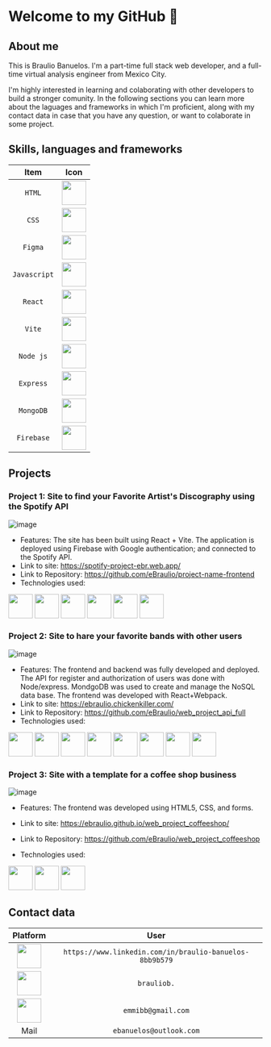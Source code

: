 # Welcome to my GitHub 👋
## About me

This is Braulio Banuelos. I'm a part-time full stack web developer, and a full-time virtual analysis engineer from Mexico City.

I'm highly interested in learning and colaborating with other developers to build a stronger comunity. 
In the following sections you can learn more about the laguages and frameworks in which I'm proficient, along with my contact data in case that you have any question, or want to colaborate in some project.

## Skills, languages and frameworks

|      Item          |                         Icon                                                                                 |
| :----------------: | :----------------------------------------------------------------------------------------------------------: |
|    `HTML`          |  <img src="https://github.com/user-attachments/assets/3afe139d-12b4-45d7-af43-c170461563eb" width="48">      |
|    `CSS`           |  <img src="https://github.com/user-attachments/assets/823f35f6-0cd9-44a4-acfa-8f3e687c1b9d" width="48">      |
|    `Figma`         |  <img src="https://github.com/user-attachments/assets/5b2a6798-48a4-4e93-a1a7-c077f84219c1" width="48">      |
|    `Javascript`    |  <img src="https://github.com/user-attachments/assets/a86e44d1-c4a6-4297-b487-65e9594fbbb3" width="48">      |
|    `React`         |  <img src="https://github.com/user-attachments/assets/5e0ea6e3-1fb0-40a7-b0f3-e03cbd9c0471" width="48">      |
|    `Vite`          |  <img src="https://github.com/user-attachments/assets/ba6e40f7-f0a4-4952-93e0-b11ce109c93b" width="48">      |
|    `Node js`       |  <img src="https://github.com/user-attachments/assets/bcd4bf21-52f1-498b-8363-ebde88e88f4c" width="48">      |
|    `Express`       |  <img src="https://github.com/user-attachments/assets/f9bbe27e-bc3a-4714-8b18-a9422dfde6d7" width="48">      |
|    `MongoDB`       |  <img src="https://github.com/user-attachments/assets/94871ae8-7c1f-4cff-9168-0b4f2b2d405b" width="48">      |
|    `Firebase`      |  <img src="https://github.com/user-attachments/assets/f778ce5f-f3ef-4ff2-bd7d-e9edf7977539" width="48">      |
 

## Projects 

### Project 1: Site to find your Favorite Artist's Discography using the Spotify API

![image](https://github.com/user-attachments/assets/425b5046-43b2-4610-b7f9-adf1528cb516)

- Features:
The site has been built using React + Vite. The application is deployed using Firebase with Google authentication; and connected to the Spotify API.
- Link to site: https://spotify-project-ebr.web.app/
- Link to Repository: https://github.com/eBraulio/project-name-frontend
- Technologies used:
<img src="https://github.com/user-attachments/assets/3afe139d-12b4-45d7-af43-c170461563eb" width="48">
<img src="https://github.com/user-attachments/assets/823f35f6-0cd9-44a4-acfa-8f3e687c1b9d" width="48">
<img src="https://github.com/user-attachments/assets/a86e44d1-c4a6-4297-b487-65e9594fbbb3" width="48">
<img src="https://github.com/user-attachments/assets/5e0ea6e3-1fb0-40a7-b0f3-e03cbd9c0471" width="48">
<img src="https://github.com/user-attachments/assets/ba6e40f7-f0a4-4952-93e0-b11ce109c93b" width="48">
<img src="https://github.com/user-attachments/assets/f778ce5f-f3ef-4ff2-bd7d-e9edf7977539" width="48">





### Project 2: Site to hare your favorite bands with other users

![image](https://github.com/user-attachments/assets/027400c4-f386-4c40-813d-5a813bfe72b8)

- Features:
The frontend and backend was fully developed and deployed. The API for register and authorization of users was done with Node/express. MondgoDB was used to create and manage the NoSQL data base. The frontend was developed with React+Webpack. 
- Link to site:	https://ebraulio.chickenkiller.com/
- Link to Repository: https://github.com/eBraulio/web_project_api_full
- Technologies used:
<img src="https://github.com/user-attachments/assets/3afe139d-12b4-45d7-af43-c170461563eb" width="48">   
<img src="https://github.com/user-attachments/assets/823f35f6-0cd9-44a4-acfa-8f3e687c1b9d" width="48">      
<img src="https://github.com/user-attachments/assets/5b2a6798-48a4-4e93-a1a7-c077f84219c1" width="48">
<img src="https://github.com/user-attachments/assets/a86e44d1-c4a6-4297-b487-65e9594fbbb3" width="48">      
<img src="https://github.com/user-attachments/assets/5e0ea6e3-1fb0-40a7-b0f3-e03cbd9c0471" width="48">      
<img src="https://github.com/user-attachments/assets/bcd4bf21-52f1-498b-8363-ebde88e88f4c" width="48">      
<img src="https://github.com/user-attachments/assets/f9bbe27e-bc3a-4714-8b18-a9422dfde6d7" width="48">      
<img src="https://github.com/user-attachments/assets/94871ae8-7c1f-4cff-9168-0b4f2b2d405b" width="48">      





### Project 3: Site with a template for a coffee shop business

![image](https://github.com/user-attachments/assets/ac9c95ae-c1cd-49e9-9634-dc90c0678857)

- Features:
The frontend was developed using HTML5, CSS, and forms.
 
- Link to site:	https://ebraulio.github.io/web_project_coffeeshop/
- Link to Repository: https://github.com/eBraulio/web_project_coffeeshop
- Technologies used:
<img src="https://github.com/user-attachments/assets/3afe139d-12b4-45d7-af43-c170461563eb" width="48">   
<img src="https://github.com/user-attachments/assets/823f35f6-0cd9-44a4-acfa-8f3e687c1b9d" width="48">      
<img src="https://github.com/user-attachments/assets/5b2a6798-48a4-4e93-a1a7-c077f84219c1" width="48">
    
 

## Contact data

|      Platform                                                                                                      |                        User                                    |
| :----------------------------------------------------------------------------------------------------------------: | :------------------------------------------------------------: |
|    <img src="https://github.com/user-attachments/assets/89f181e4-1ecc-4d4e-a4a4-d5fe6fac670b" width="48">          |     `https://www.linkedin.com/in/braulio-banuelos-8bb9b579`    |
|    <img src="https://github.com/user-attachments/assets/d1f11fe5-f662-44d6-b50f-6387ab429aee" width="48">          |     `brauliob.`                                                |
|    <img src="https://github.com/user-attachments/assets/c4d00daa-92ba-4558-bd0c-3675576a19d8" width="48">          |     `emmibb@gmail.com`                                         |
|    Mail                                                                                                            |     `ebanuelos@outlook.com`                                    |




<!--
**eBraulio/eBraulio** is a ✨ _special_ ✨ repository because its `README.md` (this file) appears on your GitHub profile.

Here are some ideas to get you started:

- 🔭 I’m currently working on ...
- 🌱 I’m currently learning ...
- 👯 I’m looking to collaborate on ...
- 🤔 I’m looking for help with ...
- 💬 Ask me about ...
- 📫 How to reach me: ...
- 😄 Pronouns: ...
- ⚡ Fun fact: ...
-->
